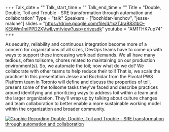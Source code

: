 +++
Talk_date = ""
Talk_start_time = ""
Talk_end_time = ""
Title = "Double, Double, Toil and Trouble - SRE transformation through automation and collaboration"
Type = "talk"
Speakers = ["bozhidar-lenchov", "jesse-malone"]
slides = "https://drive.google.com/file/d/1xzTJraB831bO-KE8Wm1mIPPD2XVwILym/view?usp=drivesdk"
youtube = "AM1THK7up74"
+++

As security, reliability and continuous integration become more of a concern for organizations of all sizes, DevOps teams have to come up with ways to support these increasing workload demands. We all have many tedious, often toilsome, chores related to maintaining on our production environment(s). So, we automate the toil; now what do we do? We collaborate with other teams to help reduce their toil! That is, we scale the practice! In this presentation Jesse and Bozhidar from the Pivotal PWS Platform team in Toronto will define and discuss the properties of toil, present some of the toilsome tasks they've faced and describe practices around identifying and prioritizing ways to address toil within a team and the larger organization. They'll wrap up by talking about culture changes and team collaboration to better enable a more sustainable working model within the organization and broader community.

<a href="https://assets.devopsdays.org/events/2019/toronto/JMalone_BLenchov_Trouble_Lg.jpg" target="_blank"><img src="https://assets.devopsdays.org/events/2019/toronto/JMalone_BLenchov_Trouble.png" alt="Graphic Recording Double, Double, Toil and Trouble - SRE transformation through automation and collaboration" /></a>